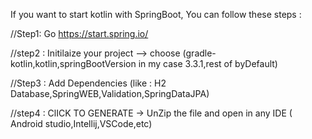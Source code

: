 If you want to start kotlin with SpringBoot, You can follow these steps :

//Step1: Go  https://start.spring.io/ 

//step2 : Initilaize your project --> 
         choose (gradle-kotlin,kotlin,springBootVersion in my case 3.3.1,rest of byDefault)
         
         
//Step3 :  Add Dependencies (like : H2 Database,SpringWEB,Validation,SpringDataJPA)

//step4 : ClICK TO GENERATE -> UnZip the file and open in any IDE ( Android studio,Intellij,VSCode,etc)

